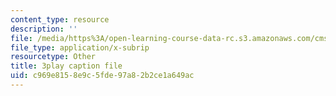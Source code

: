 ```yaml
---
content_type: resource
description: ''
file: /media/https%3A/open-learning-course-data-rc.s3.amazonaws.com/cms-608-game-design-spring-2014/c969e8158e9c5fde97a82b2ce1a649ac_1506695.vtt
file_type: application/x-subrip
resourcetype: Other
title: 3play caption file
uid: c969e815-8e9c-5fde-97a8-2b2ce1a649ac
---
```

